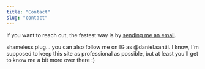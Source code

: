 ```yaml
---
title: "Contact"
slug: "contact"
---
```


If you want to reach out, the fastest way is by <a href="mailto:danielsantilh@gmail.com" target="_blank">sending me an email</a>.

shameless plug... you can also follow me on IG as @daniel.santil. I know, I'm supposed to keep this site as professional as possible, but at least you'll get to know me a bit more over there :)